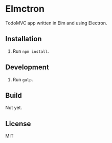 # Elmctron

TodoMVC app written in Elm and using Electron.

## Installation

1. Run `npm install`.

## Development

1. Run `gulp`.

## Build

Not yet.

## License

MIT
